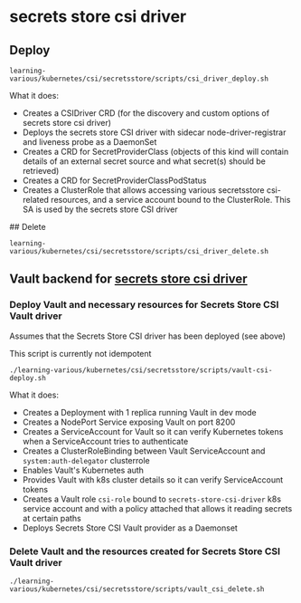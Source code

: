 # secrets store csi driver

## Deploy

`learning-various/kubernetes/csi/secretsstore/scripts/csi_driver_deploy.sh`

What it does:
* Creates a CSIDriver CRD (for the discovery and custom options of secrets store csi driver)
* Deploys the secrets store CSI driver with sidecar node-driver-registrar and liveness probe as a DaemonSet
* Creates a CRD for SecretProviderClass (objects of this kind will contain details of an external secret source and what secret(s) should be retrieved)
* Creates a CRD for SecretProviderClassPodStatus
* Creates a ClusterRole that allows accessing various secretsstore csi-related resources, and a service account bound to the ClusterRole. This SA is used by the secrets store CSI driver

## Delete

`learning-various/kubernetes/csi/secretsstore/scripts/csi_driver_delete.sh`

## Vault backend for [secrets store csi driver](https://github.com/kubernetes-sigs/secrets-store-csi-driver)

### Deploy Vault and necessary resources for Secrets Store CSI Vault driver

Assumes that the Secrets Store CSI driver has been deployed (see above)

This script is currently not idempotent

`./learning-various/kubernetes/csi/secretsstore/scripts/vault-csi-deploy.sh` 

What it does:
* Creates a Deployment with 1 replica running Vault in dev mode
* Creates a NodePort Service exposing Vault on port 8200
* Creates a ServiceAccount for Vault so it can verify Kubernetes tokens when a ServiceAccount tries to authenticate
* Creates a ClusterRoleBinding between Vault ServiceAccount and `system:auth-delegator` clusterrole
* Enables Vault's Kubernetes auth
* Provides Vault with k8s cluster details so it can verify ServiceAccount tokens
* Creates a Vault role `csi-role` bound to `secrets-store-csi-driver` k8s service account and with a policy attached that allows it reading secrets at certain paths
* Deploys Secrets Store CSI Vault provider as a Daemonset

### Delete Vault and the resources created for Secrets Store CSI Vault driver

`./learning-various/kubernetes/csi/secretsstore/scripts/vault_csi_delete.sh` 